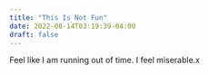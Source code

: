 ```yaml
---
title: "This Is Not Fun"
date: 2022-08-14T03:19:39-04:00
draft: false
---
```


Feel like I am running out of time. I feel miserable.x
